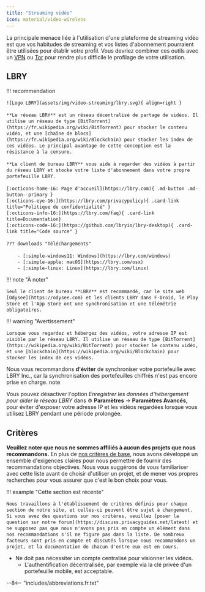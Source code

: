 ```yaml
---
title: "Streaming vidéo"
icon: material/video-wireless
---
```


La principale menace liée à l'utilisation d'une plateforme de streaming vidéo est que vos habitudes de streaming et vos listes d'abonnement pourraient être utilisées pour établir votre profil. Vous devriez combiner ces outils avec un [VPN](vpn.md) ou [Tor](https://www.torproject.org/) pour rendre plus difficile le profilage de votre utilisation.

## LBRY

!!! recommendation

    ![Logo LBRY](assets/img/video-streaming/lbry.svg){ align=right }
    
    **Le réseau LBRY** est un réseau décentralisé de partage de vidéos. Il utilise un réseau de type [BitTorrent](https://fr.wikipedia.org/wiki/BitTorrent) pour stocker le contenu vidéo, et une [chaîne de blocs](https://fr.wikipedia.org/wiki/Blockchain) pour stocker les index de ces vidéos. Le principal avantage de cette conception est la résistance à la censure.
    
    **Le client de bureau LBRY** vous aide à regarder des vidéos à partir du réseau LBRY et stocke votre liste d'abonnement dans votre propre portefeuille LBRY.
    
    [:octicons-home-16: Page d'accueil](https://lbry.com){ .md-button .md-button--primary }
    [:octicons-eye-16:](https://lbry.com/privacypolicy){ .card-link title="Politique de confidentialité" }
    [:octicons-info-16:](https://lbry.com/faq){ .card-link title=Documentation}
    [:octicons-code-16:](https://github.com/lbryio/lbry-desktop){ .card-link title="Code source" }
    
    ??? downloads "Téléchargements"
    
        - [:simple-windows11: Windows](https://lbry.com/windows)
        - [:simple-apple: macOS](https://lbry.com/osx)
        - [:simple-linux: Linux](https://lbry.com/linux)

!!! note "À noter"

    Seul le client de bureau **LBRY** est recommandé, car le site web [Odysee](https://odysee.com) et les clients LBRY dans F-Droid, le Play Store et l'App Store ont une synchronisation et une télémétrie obligatoires.

!!! warning "Avertissement"

    Lorsque vous regardez et hébergez des vidéos, votre adresse IP est visible par le réseau LBRY. Il utilise un réseau de type [BitTorrent](https://wikipedia.org/wiki/BitTorrent) pour stocker le contenu vidéo, et une [blockchain](https://wikipedia.org/wiki/Blockchain) pour stocker les index de ces vidéos.

Nous vous recommandons **d'éviter** de synchroniser votre portefeuille avec LBRY Inc., car la synchronisation des portefeuilles chiffrés n'est pas encore prise en charge. note

Vous pouvez désactiver l'option *Enregistrer les données d'hébergement pour aider le réseau LBRY* dans :gear: **Paramètres** → **Paramètres Avancés**, pour éviter d'exposer votre adresse IP et les vidéos regardées lorsque vous utilisez LBRY pendant une période prolongée.

## Critères

**Veuillez noter que nous ne sommes affiliés à aucun des projets que nous recommandons.** En plus de [nos critères de base](about/criteria.md), nous avons développé un ensemble d'exigences claires pour nous permettre de fournir des recommandations objectives. Nous vous suggérons de vous familiariser avec cette liste avant de choisir d'utiliser un projet, et de mener vos propres recherches pour vous assurer que c'est le bon choix pour vous.

!!! example "Cette section est récente"

    Nous travaillons à l'établissement de critères définis pour chaque section de notre site, et celles-ci peuvent être sujet à changement. Si vous avez des questions sur nos critères, veuillez [poser la question sur notre forum](https://discuss.privacyguides.net/latest) et ne supposez pas que nous n'avons pas pris en compte un élément dans nos recommandations s'il ne figure pas dans la liste. De nombreux facteurs sont pris en compte et discutés lorsque nous recommandons un projet, et la documentation de chacun d'entre eux est en cours.

- Ne doit pas nécessiter un compte centralisé pour visionner les vidéos.
    - L'authentification décentralisée, par exemple via la clé privée d'un portefeuille mobile, est acceptable.

--8<-- "includes/abbreviations.fr.txt"
